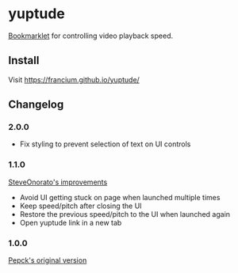 # yuptude

[Bookmarklet][bookmarklet] for controlling video playback speed.


[bookmarklet]: https://en.wikipedia.org/wiki/Bookmarklet


## Install

Visit https://francium.github.io/yuptude/


## Changelog


### 2.0.0

- Fix styling to prevent selection of text on UI controls


### 1.1.0

[SteveOnorato's improvements](https://github.com/francium/yuptude/commit/dd87f6781929c6e5bd2fb109460b0c82b81cb431)

- Avoid UI getting stuck on page when launched multiple times
- Keep speed/pitch after closing the UI
- Restore the previous speed/pitch to the UI when launched again
- Open yuptude link in a new tab


### 1.0.0

[Pepck's original version](https://github.com/Pepck/yuptude/commit/c40a2d232ead58eeecb10256f8bad78f39516f45)
